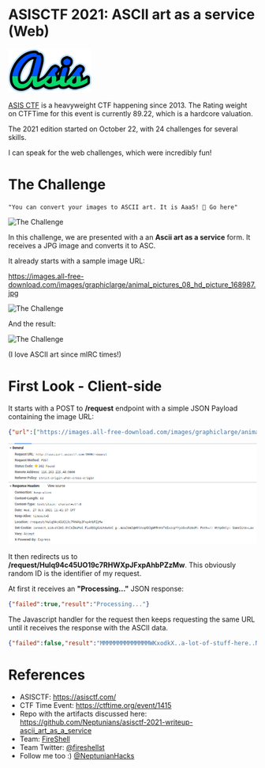 # ASISCTF 2021: ASCII art as a service (Web)

![Logo](img/logo.png)

[ASIS CTF](https://asisctf.com/) is a heavyweight CTF happening since 2013. The Rating weight on CTFTime for this event is currently 89.22, which is a hardcore valuation.

The 2021 edition started on October 22, with 24 challenges for several skills.

I can speak for the web challenges, which were incredibly fun!

# The Challenge

 ```"You can convert your images to ASCII art. It is AaaS! 🤣 Go here"```

![The Challenge](img/challenge-main.png)

In this challenge, we are presented with a an **Ascii art as a service** form. It receives a JPG image and converts it to ASC.

It already starts with a sample image URL:

https://images.all-free-download.com/images/graphiclarge/animal_pictures_08_hd_picture_168987.jpg

![The Challenge](img/animal_pictures_08_hd_picture_168987.jpg)

And the result:

![The Challenge](img/ascii-result.png)

(I love ASCII art since mIRC times!)

# First Look - Client-side

It starts with a POST to **/request** endpoint with a simple JSON Payload containing the image URL:

```json
{"url":["https://images.all-free-download.com/images/graphiclarge/animal_pictures_08_hd_picture_168987.jpg"]}
```

![The Challenge](img/POST_image_url.png)

It then redirects us to **/request/Hulq94c45UO19c7RHWXpJFxpAhbPZzMw**. This obviously random ID is the identifier of my request.

At first it receives an **"Processing..."** JSON response:

```json
{"failed":true,"result":"Processing..."}
```

The Javascript handler for the request then keeps requesting the same URL until it receives the response with the ASCII data.

```json
{"failed":false,"result":"MMMMMMMMMMMMMMWKxodkX..a-lot-of-stuff-here..NWWM\n"}
```

# References

* ASISCTF: https://asisctf.com/
* CTF Time Event: https://ctftime.org/event/1415
* Repo with the artifacts discussed here: https://github.com/Neptunians/asisctf-2021-writeup-ascii_art_as_a_service
* Team: [FireShell](https://fireshellsecurity.team/)
* Team Twitter: [@fireshellst](https://twitter.com/fireshellst)
* Follow me too :) [@NeptunianHacks](twitter.com/NeptunianHacks)